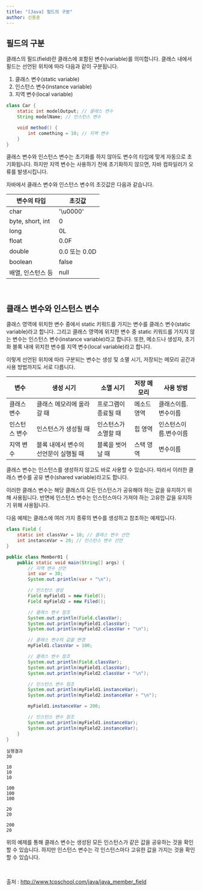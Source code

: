 ```yaml
---
title: "[Java] 필드의 구분"
author: 신용준
---
```


## 필드의 구분

클래스의 필드(field)란 클래스에 포함된 변수(variable)를 의미합니다.
클래스 내에서 필드는 선언된 위치에 따라 다음과 같이 구분됩니다.

1. 클래스 변수(static variable)
2. 인스턴스 변수(instance variable)
3. 지역 변수(local variable)

```java
class Car {
    static int modelOutput; // 클래스 변수
    String modelName; // 인스턴스 변수

    void method() {
        int comething = 10; // 지역 변수
    }
}
```

클래스 변수와 인스턴스 변수는 초기화를 하지 않아도 변수의 타입에 맞게 자동으로 초기화됩니다.
하지만 지역 변수는 사용하기 전에 초기화하지 않으면, 자바 컴파일러가 오류를 발생시킵니다.

자바에서 클래스 변수와 인스턴스 변수의 초깃값은 다음과 같습니다.

<table>
    <thead>
        <tr>
            <th>변수의 타입</th>
            <th>초깃값</th>
        </tr>
    </thead>
    <tbody>
        <tr>
            <td>char</td>
            <td>'\u0000'</td>
        </tr>
        <tr>
            <td>byte, short, int</td>
            <td>0</td>
        </tr>
        <tr>
            <td>long</td>
            <td>0L</td>
        </tr>
        <tr>
            <td>float</td>
            <td>0.0F</td>
        </tr>
        <tr>
            <td>double</td>
            <td>0.0 또는 0.0D</td>
        </tr>
        <tr>
            <td>boolean</td>
            <td>false</td>
        </tr>
        <tr>
            <td>배열, 인스턴스 등</td>
            <td>null</td>
        </tr>
    </tbody>
</table>

<br>

## 클래스 변수와 인스턴스 변수

클래스 영역에 위치한 변수 중에서 static 키워드를 가지는 변수를 클래스 변수(static variable)라고 합니다.
그리고 클래스 영역에 위치한 변수 중 static 키워드를 가지지 않는 변수는 인스턴스 변수(instance variable)라고 합니다.
또한, 메소드나 생성자, 초기화 블록 내에 위치한 변수를 지역 변수(local variable)라고 합니다.

이렇게 선언된 위치에 따라 구분되는 변수는 생성 및 소멸 시기, 저장되는 메모리 공간과 사용 방법까지도 서로 다릅니다.

<table>
    <thead>
        <tr>
            <th>변수</th>
            <th>생성 시기</th>
            <th>소멸 시기</th>
            <th>저장 메모리</th>
            <th>사용 방벙</th>
        </tr>
    </thead>
    <tbody>
        <tr>
            <td>클래스 변수</td>
            <td>클래스 메모리에 올라갈 때</td>
            <td>프로그램이 종료될 때</td>
            <td>메소드 영역</td>
            <td>클래스이름.변수이름</td>
        </tr>
        <tr>
            <td>인스턴스 변수</td>
            <td>인스턴스가 생성될 때</td>
            <td>인스턴스가 소멸할 때</td>
            <td>힙 영역</td>
            <td>인스턴스이름.변수이름</td>
        </tr>
        <tr>
            <td>지역 변수</td>
            <td>블록 내에서 변수의 선언문이 실행될 때</td>
            <td>블록을 벗어날 때</td>
            <td>스택 영역</td>
            <td>변수이름</td>
        </tr>
    </tbody>
</table>

클래스 변수는 인스턴스를 생성하지 않고도 바로 사용할 수 있습니다.
따라서 이러한 클래스 변수를 공유 변수(shared variable)라고도 합니다.

이러한 클래스 변수는 해당 클래스의 모든 인스턴스가 공유해야 하는 값을 유지하기 위해 사용됩니다.
반면에 인스턴스 변수는 인스턴스마다 가져야 하는 고유한 값을 유지하기 위해 사용됩니다.

다음 예제는 클래스에 여러 가지 종류의 변수를 생성하고 참조하는 예제입니다.

```java
class Field {
    static int classVar = 10; // 클래스 변수 선언
    int instanceVar = 20; // 인스턴스 변수 선언
}

public class Member01 {
    public static void main(String[] args) {
        // 지역 변수 선언
        int var = 30;
        System.out.println(var + "\n");

        // 인스턴스 생성
        Field myField1 = new Field();
        Field myField2 = new Filed(); 

        // 클래스 변수 참조
        System.out.println(Field.classVar);
        System.out.println(myField1.classVar);
        System.out.println(myField2.classVar + "\n");

        // 클래스 변수의 값을 변경
        myField1.classVar = 100;

        // 클래스 변수 참조
        System.out.println(Field.classVar);
        System.out.println(myField1.classVar);
        System.out.println(myField2.classVar + "\n");

        // 인스턴스 변수 참조
        System.out.println(myField1.instanceVar);
        System.out.println(myField2.instanceVar + "\n");

        myField1.instanceVar = 200;

        // 인스턴스 변수 참조
        System.out.println(myField1.instanceVar);
        System.out.println(myField2.instanceVar);
    }
}
```

```
실행결과
30

10
10
10

100
100
100

20
20

200
20
```

위의 예제를 통해 클래스 변수는 생성된 모든 인스턴스가 같은 값을 공유하는 것을 확인할 수 있습니다.
하지만 인스턴스 변수는 각 인스턴스마다 고유한 값을 가지는 것을 확인할 수 있습니다.

<br>

출처 : <http://www.tcpschool.com/java/java_member_field>